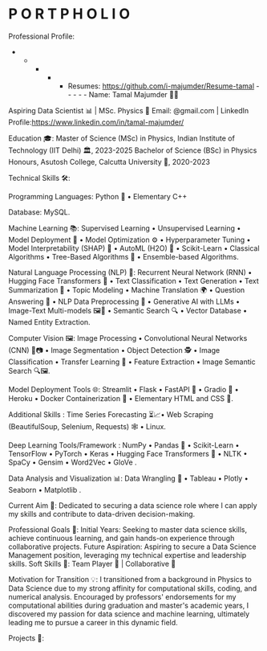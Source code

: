 # P O R T P H O L I O
Professional Profile:

- - - - - Resumes: https://github.com/i-majumder/Resume-tamal - - - - -
Name: Tamal Majumder 👨‍🎓

Aspiring Data Scientist 📊 | MSc. Physics 🌌
Email: @gmail.com | LinkedIn Profile:https://www.linkedin.com/in/tamal-majumder/

Education 🎓:
Master of Science (MSc) in Physics, Indian Institute of Technology (IIT Delhi) 🏛️, 2023-2025
Bachelor of Science (BSc) in Physics Honours, Asutosh College, Calcutta University 🏫, 2020-2023


Technical Skills 🛠️:

Programming Languages: Python 🐍 • Elementary C++

Database: MySQL.

Machine Learning 📚: Supervised Learning • Unsupervised Learning • Model Deployment 🚀 • Model Optimization ⚙️ • Hyperparameter Tuning • Model Interpretability (SHAP) 🧐 • AutoML (H2O) 🤖 • Scikit-Learn • Classical Algorithms • Tree-Based Algorithms 🌲 • Ensemble-based Algorithms.

Natural Language Processing (NLP) 📝: Recurrent Neural Network (RNN) • Hugging Face Transformers 🤗 • Text Classification • Text Generation • Text Summarization 📑 • Topic Modeling • Machine Translation 🌍 • Question Answering 💬 • NLP Data Preprocessing 🧹 • Generative AI with LLMs • Image-Text Multi-models 🖼️📝 • Semantic Search 🔍 • Vector Database • Named Entity Extraction.

Computer Vision 🖼️: Image Processing • Convolutional Neural Networks (CNN) 🧠📷 • Image Segmentation • Object Detection 🕵️ • Image Classification • Transfer Learning 🔄 • Feature Extraction • Image Semantic Search 🔍🖼️.

Model Deployment Tools 🌐: Streamlit • Flask • FastAPI 🚀 • Gradio 📡 • Heroku • Docker Containerization 🐳 • Elementary HTML and CSS 🎨.

Additional Skills : Time Series Forecasting ⏳📈• Web Scraping (BeautifulSoup, Selenium, Requests) 🕸️ • Linux.

Deep Learning Tools/Framework : NumPy • Pandas 🐼 • Scikit-Learn • TensorFlow • PyTorch • Keras • Hugging Face Transformers 🤗 • NLTK • SpaCy • Gensim • Word2Vec • GloVe .

Data Analysis and Visualization 📊: Data Wrangling 🧹 • Tableau • Plotly • Seaborn • Matplotlib .

Current Aim 🚀:
Dedicated to securing a data science role where I can apply my skills and contribute to data-driven decision-making.

Professional Goals 🎯:
Initial Years: Seeking to master data science skills, achieve continuous learning, and gain hands-on experience through collaborative projects.
Future Aspiration: Aspiring to secure a Data Science Management position, leveraging my technical expertise and leadership skills.
Soft Skills 💬:
Team Player 🤝 | Collaborative 🤝

Motivation for Transition 💡:
I transitioned from a background in Physics to Data Science due to my strong affinity for computational skills, coding, and numerical analysis. Encouraged by professors' endorsements for my computational abilities during graduation and master's academic years, I discovered my passion for data science and machine learning, ultimately leading me to pursue a career in this dynamic field.

Projects 🚧:
<!---
t-majumder/t-majumder is a ✨ special ✨ repository because its `README.md` (this file) appears on your GitHub profile.
You can click the Preview link to take a look at your changes.
--->
